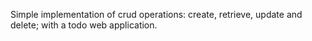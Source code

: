Simple implementation of crud operations: create, retrieve, update and delete; with a todo web application.
